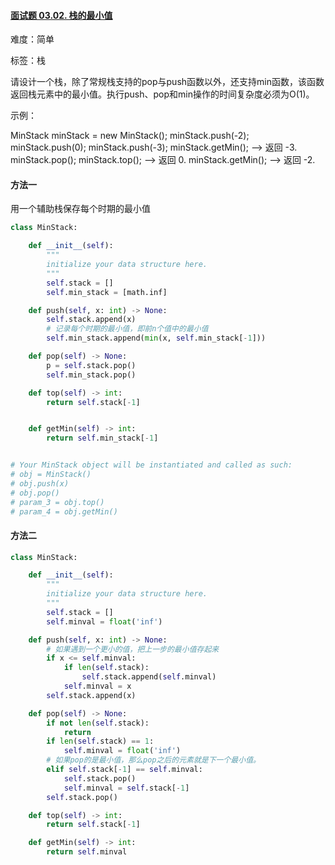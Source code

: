 #### [面试题 03.02. 栈的最小值](https://leetcode-cn.com/problems/min-stack-lcci/)

难度：简单

标签：栈

请设计一个栈，除了常规栈支持的pop与push函数以外，还支持min函数，该函数返回栈元素中的最小值。执行push、pop和min操作的时间复杂度必须为O(1)。


示例：

MinStack minStack = new MinStack();
minStack.push(-2);
minStack.push(0);
minStack.push(-3);
minStack.getMin();   --> 返回 -3.
minStack.pop();
minStack.top();      --> 返回 0.
minStack.getMin();   --> 返回 -2.



#### 方法一

用一个辅助栈保存每个时期的最小值

```python
class MinStack:

    def __init__(self):
        """
        initialize your data structure here.
        """
        self.stack = []
        self.min_stack = [math.inf]

    def push(self, x: int) -> None:
        self.stack.append(x)
        # 记录每个时期的最小值，即前n个值中的最小值
        self.min_stack.append(min(x, self.min_stack[-1]))

    def pop(self) -> None:
        p = self.stack.pop()
        self.min_stack.pop()

    def top(self) -> int:
        return self.stack[-1]


    def getMin(self) -> int:
        return self.min_stack[-1]


# Your MinStack object will be instantiated and called as such:
# obj = MinStack()
# obj.push(x)
# obj.pop()
# param_3 = obj.top()
# param_4 = obj.getMin()
```

#### 方法二

```python
class MinStack:

    def __init__(self):
        """
        initialize your data structure here.
        """
        self.stack = []
        self.minval = float('inf')

    def push(self, x: int) -> None:
        # 如果遇到一个更小的值，把上一步的最小值存起来
        if x <= self.minval:
            if len(self.stack):
                self.stack.append(self.minval)
            self.minval = x
        self.stack.append(x)

    def pop(self) -> None:
        if not len(self.stack):
            return
        if len(self.stack) == 1:
            self.minval = float('inf')
        # 如果pop的是最小值，那么pop之后的元素就是下一个最小值。
        elif self.stack[-1] == self.minval:
            self.stack.pop()
            self.minval = self.stack[-1]
        self.stack.pop()

    def top(self) -> int:
        return self.stack[-1]

    def getMin(self) -> int:
        return self.minval
```

